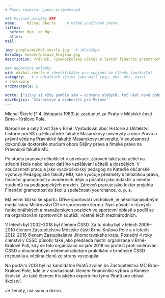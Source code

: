 ```yaml
---
# Název souboru: jmeno-prijmeni.md

### Povinné položky ###
name:     Michal Škerle  	# běžně používáné jméno
titles:
  before: Mgr. et Mgr. 
  after:
mail:

img: people/michal-skerle.jpg   # 165x220px
heroImg: header/palava_krajina.jpg
description: Právník, vysokoškolský učitel a lektor finanční gramotnosti 	# kratký popis, max 160 znaků

### Nepovinné položky
uid: michal.skerle # identifikátor pro spojení se články (authorId)
category: 	# v odrážkách stejně jako mail (psp, pks, pms, zast)
- zmckrpole
ordzmckrpole: 5

motto: ["Silný si vždy pomůže sám – ochrana slabých, toť úkol nové doby.", "T. G. Masaryk"]
navrhujici: "Starostové a osobnosti pro Moravu"
---
```


Michal Škerle (* 4. listopadu 1983) je zastupitel za Piráty v Městské části Brno - Královo Pole.

Narodil se a celý život žije v Brně. Vystudoval obor Historie a Učitelství historie pro SŠ na Filozofické fakultě Masarykovy univerzity a obor Právo a právní věda na Právnické fakultě Masarykovy univerzity. V současnosti dokončuje doktorské studium oboru Dějiny práva a římské právo na Právnické fakultě MU.

Po studiu pracoval několik let v advokacii, zároveň také jako učitel na střední škole nebo lektor dalšího vzdělávání učitelů a dospělých. V současnosti pracuje jako vysokoškolský pedagog na Katedře občanské výchovy Pedagogické fakulty MU, kde vyučuje předměty s tématikou práva, finanční gramotnosti a moderních dějin a působí i jako didaktik a mentor studentů na pedagogických praxích. Zároveň pracuje jako lektor projektu Finanční gramotnost do škol u společnosti yourchance, o. p. s.

Má velmi blízko ke sportu. Dříve sportoval i vrcholově, je několikanásobným medailistou Mistrovství ČR ve sportovním šermu. Nyní působí v různých funkcionářských a manažerských pozicích ve sportovní oblasti a podílí se na organizování sportovních soutěží, včetně těch mezinárodních.

V letech byl 2002–2018 byl členem ČSSD. Za tu dobu byl v letech 2006–2010 členem Zastupitelstva Městské části Brno-Královo Pole a v letech 2012–2016 členem Zastupitelstva Jihomoravského kraje. Poslední 4 roky členství v ČSSD působil také jako předseda místní organizace v Brně-Králově Poli, kdy se tato organizace na jaře 2018 na protest proti směřování ČSSD a dlouhodobým nedemokratickým praktikám v brněnské ČSSD rozpustila a většina členů ze strany vystoupila.

Na podzim 2018 byl na kandidátce Pirátů zvolen do Zastupitelstva MČ Brno-Královo Pole, kde je v současnosti členem Finančního výboru a Komise školské. Je také členem Krajského expertního týmu Pirátů pro oblast školství.

Je ženatý, má syna a dceru.
